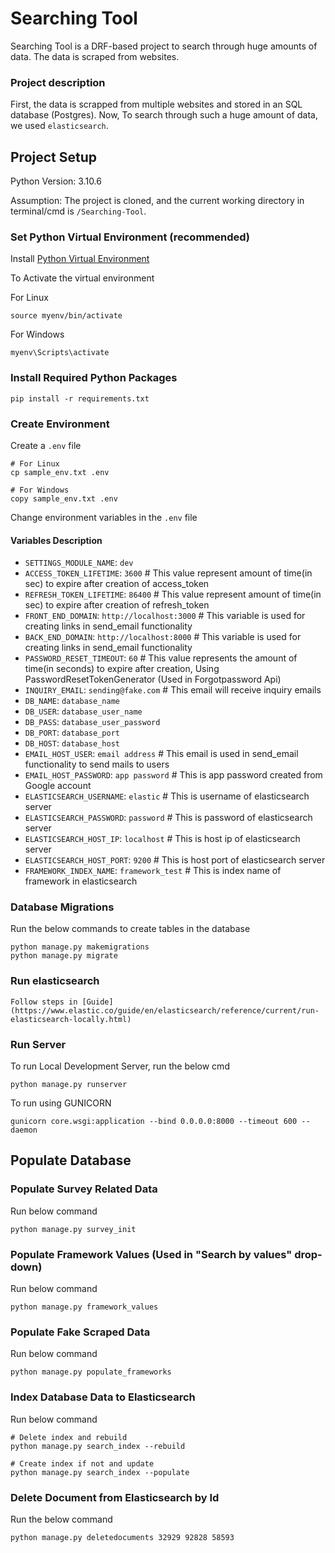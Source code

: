 
# Searching Tool

Searching Tool is a DRF-based project to search through huge amounts of data. The data is scraped from websites. 


### Project description

First, the data is scrapped from multiple websites and stored in an SQL database (Postgres).
Now, To search through such a huge amount of data, we used `elasticsearch`.


## Project Setup

Python Version: 3.10.6

Assumption: The project is cloned, and the current working directory in terminal/cmd is `/Searching-Tool`.


### Set Python Virtual Environment (recommended)

Install [Python Virtual Environment](https://www.geeksforgeeks.org/creating-python-virtual-environment-windows-linux/)

To Activate the virtual environment

For Linux

    source myenv/bin/activate 

For Windows

    myenv\Scripts\activate


### Install Required Python Packages

    pip install -r requirements.txt

### Create Environment

Create a `.env` file

    # For Linux
    cp sample_env.txt .env

    # For Windows
    copy sample_env.txt .env

Change environment variables in the `.env` file

#### Variables Description

- `SETTINGS_MODULE_NAME`: `dev`
- `ACCESS_TOKEN_LIFETIME`: `3600` # This value represent amount of time(in sec) to expire after creation of access_token
- `REFRESH_TOKEN_LIFETIME`: `86400` # This value represent amount of time(in sec) to expire after creation of refresh_token
- `FRONT_END_DOMAIN`: `http://localhost:3000` # This variable is used for creating links in send_email functionality
- `BACK_END_DOMAIN`: `http://localhost:8000` # This variable is used for creating links in send_email functionality
- `PASSWORD_RESET_TIMEOUT`: `60` # This value represents the amount of time(in seconds) to expire after creation, Using PasswordResetTokenGenerator (Used in Forgotpassword Api)
- `INQUIRY_EMAIL`: `sending@fake.com` # This email will receive inquiry emails
- `DB_NAME`: `database_name`
- `DB_USER`: `database_user_name`
- `DB_PASS`: `database_user_password`
- `DB_PORT`: `database_port`
- `DB_HOST`: `database_host`
- `EMAIL_HOST_USER`: `email address` # This email is used in send_email functionality to send mails to users
- `EMAIL_HOST_PASSWORD`: `app password` # This is app password created from Google account
- `ELASTICSEARCH_USERNAME`: `elastic` # This is username of elasticsearch server
- `ELASTICSEARCH_PASSWORD`: `password` # This is password of elasticsearch server
- `ELASTICSEARCH_HOST_IP`: `localhost` # This is host ip of elasticsearch server
- `ELASTICSEARCH_HOST_PORT`: `9200` # This is host port of elasticsearch server
- `FRAMEWORK_INDEX_NAME`: `framework_test` # This is index name of framework in elasticsearch


### Database Migrations

Run the below commands to create tables in the database

    python manage.py makemigrations
    python manage.py migrate


### Run elasticsearch
    
    Follow steps in [Guide](https://www.elastic.co/guide/en/elasticsearch/reference/current/run-elasticsearch-locally.html)


### Run Server

To run Local Development Server, run the below cmd

    python manage.py runserver

To run using GUNICORN

    gunicorn core.wsgi:application --bind 0.0.0.0:8000 --timeout 600 --daemon


## Populate Database

### Populate Survey Related Data

Run below command

    python manage.py survey_init

### Populate Framework Values (Used in "Search by values" drop-down)

Run below command

    python manage.py framework_values

### Populate Fake Scraped Data

Run below command

    python manage.py populate_frameworks

### Index Database Data to Elasticsearch

Run below command
    
    # Delete index and rebuild
    python manage.py search_index --rebuild
    
    # Create index if not and update
    python manage.py search_index --populate

### Delete Document from Elasticsearch by Id

Run the below command
    
    python manage.py deletedocuments 32929 92828 58593

